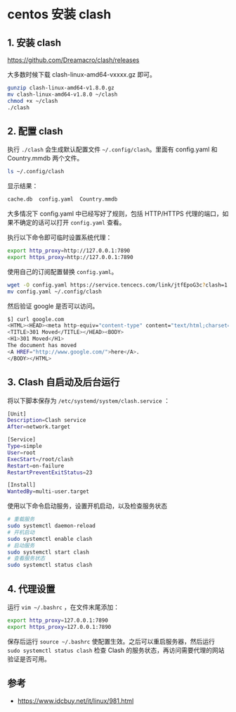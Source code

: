 # centos 安装 clash 

## 1. 安装 clash

https://github.com/Dreamacro/clash/releases

大多数时候下载 clash-linux-amd64-vxxxx.gz 即可。

```sh
gunzip clash-linux-amd64-v1.8.0.gz
mv clash-linux-amd64-v1.8.0 ~/clash
chmod +x ~/clash
./clash
```

## 2. 配置 clash

执行 `./clash` 会生成默认配置文件 `~/.config/clash`。里面有 config.yaml 和 Country.mmdb 两个文件。

```sh
ls ~/.config/clash
```

显示结果：

```sh
cache.db  config.yaml  Country.mmdb
```

大多情况下 config.yaml 中已经写好了规则，包括 HTTP/HTTPS 代理的端口，如果不确定的话可以打开 `config.yaml` 查看。

执行以下命令即可临时设置系统代理：

```sh
export http_proxy=http://127.0.0.1:7890
export https_proxy=http://127.0.0.1:7890
```

使用自己的订阅配置替换 `config.yaml`。

```sh
wget -O config.yaml https://service.tencecs.com/link/jtfEpoG3c?clash=1
mv config.yaml ~/.config/clash
```

然后验证 google 是否可以访问。

```sh
$] curl google.com
<HTML><HEAD><meta http-equiv="content-type" content="text/html;charset=utf-8">
<TITLE>301 Moved</TITLE></HEAD><BODY>
<H1>301 Moved</H1>
The document has moved
<A HREF="http://www.google.com/">here</A>.
</BODY></HTML>
```

## 3. Clash 自启动及后台运行

将以下脚本保存为 `/etc/systemd/system/clash.service` ：

```sh
[Unit]
Description=Clash service
After=network.target

[Service]
Type=simple
User=root
ExecStart=/root/clash
Restart=on-failure
RestartPreventExitStatus=23

[Install]
WantedBy=multi-user.target
```

使用以下命令启动服务，设置开机启动，以及检查服务状态



```sh
# 重载服务
sudo systemctl daemon-reload
# 开机启动
sudo systemctl enable clash
# 启动服务
sudo systemctl start clash
# 查看服务状态
sudo systemctl status clash
```

## 4. 代理设置

运行 `vim ~/.bashrc` ，在文件末尾添加：

```sh
export http_proxy=127.0.0.1:7890
export https_proxy=127.0.0.1:7890
```

保存后运行 `source ~/.bashrc` 使配置生效。之后可以重启服务器，然后运行 `sudo systemctl status clash` 检查 Clash 的服务状态，再访问需要代理的网站验证是否可用。

## 参考

- https://www.idcbuy.net/it/linux/981.html